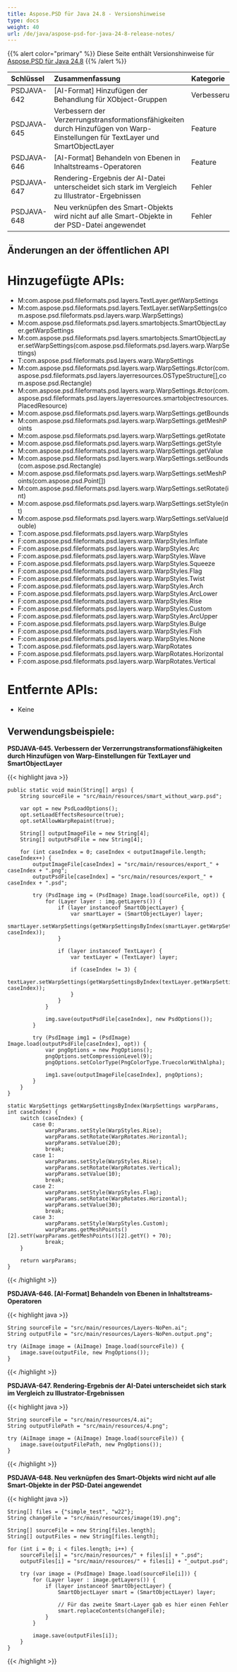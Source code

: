 ```yaml
---
title: Aspose.PSD für Java 24.8 - Versionshinweise
type: docs
weight: 40
url: /de/java/aspose-psd-for-java-24-8-release-notes/
---
```


{{% alert color="primary" %}} Diese Seite enthält Versionshinweise für [Aspose.PSD für Java 24.8](https://downloads.aspose.com/psd/java/new-releases/aspose.psd-for-java-24.8/) {{% /alert %}}

| **Schlüssel** | **Zusammenfassung**                                                                                             | **Kategorie** |
|:------------|:---------------------------------------------------------------------------------------------------------------|:-------------|
| PSDJAVA-642 | [AI-Format] Hinzufügen der Behandlung für XObject-Gruppen                                                         | Verbesserung  |
| PSDJAVA-645 | Verbessern der Verzerrungstransformationsfähigkeiten durch Hinzufügen von Warp-Einstellungen für TextLayer und SmartObjectLayer | Feature      |
| PSDJAVA-646 | [AI-Format] Behandeln von Ebenen in Inhaltstreams-Operatoren                                                   | Feature      |
| PSDJAVA-647 | Rendering-Ergebnis der AI-Datei unterscheidet sich stark im Vergleich zu Illustrator-Ergebnissen               | Fehler       |
| PSDJAVA-648 | Neu verknüpfen des Smart-Objekts wird nicht auf alle Smart-Objekte in der PSD-Datei angewendet                | Fehler       |

## **Änderungen an der öffentlichen API**
# **Hinzugefügte APIs:**

- M:com.aspose.psd.fileformats.psd.layers.TextLayer.getWarpSettings
- M:com.aspose.psd.fileformats.psd.layers.TextLayer.setWarpSettings(com.aspose.psd.fileformats.psd.layers.warp.WarpSettings)
- M:com.aspose.psd.fileformats.psd.layers.smartobjects.SmartObjectLayer.getWarpSettings
- M:com.aspose.psd.fileformats.psd.layers.smartobjects.SmartObjectLayer.setWarpSettings(com.aspose.psd.fileformats.psd.layers.warp.WarpSettings)
- T:com.aspose.psd.fileformats.psd.layers.warp.WarpSettings 
- M:com.aspose.psd.fileformats.psd.layers.warp.WarpSettings.#ctor(com.aspose.psd.fileformats.psd.layers.layerresources.OSTypeStructure[],com.aspose.psd.Rectangle)
- M:com.aspose.psd.fileformats.psd.layers.warp.WarpSettings.#ctor(com.aspose.psd.fileformats.psd.layers.layerresources.smartobjectresources.PlacedResource)
- M:com.aspose.psd.fileformats.psd.layers.warp.WarpSettings.getBounds 
- M:com.aspose.psd.fileformats.psd.layers.warp.WarpSettings.getMeshPoints 
- M:com.aspose.psd.fileformats.psd.layers.warp.WarpSettings.getRotate 
- M:com.aspose.psd.fileformats.psd.layers.warp.WarpSettings.getStyle 
- M:com.aspose.psd.fileformats.psd.layers.warp.WarpSettings.getValue 
- M:com.aspose.psd.fileformats.psd.layers.warp.WarpSettings.setBounds(com.aspose.psd.Rectangle)
- M:com.aspose.psd.fileformats.psd.layers.warp.WarpSettings.setMeshPoints(com.aspose.psd.Point[])
- M:com.aspose.psd.fileformats.psd.layers.warp.WarpSettings.setRotate(int)
- M:com.aspose.psd.fileformats.psd.layers.warp.WarpSettings.setStyle(int)
- M:com.aspose.psd.fileformats.psd.layers.warp.WarpSettings.setValue(double)
- T:com.aspose.psd.fileformats.psd.layers.warp.WarpStyles 
- F:com.aspose.psd.fileformats.psd.layers.warp.WarpStyles.Inflate 
- F:com.aspose.psd.fileformats.psd.layers.warp.WarpStyles.Arc 
- F:com.aspose.psd.fileformats.psd.layers.warp.WarpStyles.Wave 
- F:com.aspose.psd.fileformats.psd.layers.warp.WarpStyles.Squeeze 
- F:com.aspose.psd.fileformats.psd.layers.warp.WarpStyles.Flag 
- F:com.aspose.psd.fileformats.psd.layers.warp.WarpStyles.Twist 
- F:com.aspose.psd.fileformats.psd.layers.warp.WarpStyles.Arch 
- F:com.aspose.psd.fileformats.psd.layers.warp.WarpStyles.ArcLower 
- F:com.aspose.psd.fileformats.psd.layers.warp.WarpStyles.Rise 
- F:com.aspose.psd.fileformats.psd.layers.warp.WarpStyles.Custom 
- F:com.aspose.psd.fileformats.psd.layers.warp.WarpStyles.ArcUpper 
- F:com.aspose.psd.fileformats.psd.layers.warp.WarpStyles.Bulge 
- F:com.aspose.psd.fileformats.psd.layers.warp.WarpStyles.Fish 
- F:com.aspose.psd.fileformats.psd.layers.warp.WarpStyles.None 
- T:com.aspose.psd.fileformats.psd.layers.warp.WarpRotates 
- F:com.aspose.psd.fileformats.psd.layers.warp.WarpRotates.Horizontal 
- F:com.aspose.psd.fileformats.psd.layers.warp.WarpRotates.Vertical

# **Entfernte APIs:**

- Keine

## **Verwendungsbeispiele:**

**PSDJAVA-645. Verbessern der Verzerrungstransformationsfähigkeiten durch Hinzufügen von Warp-Einstellungen für TextLayer und SmartObjectLayer**

{{< highlight java >}}

    public static void main(String[] args) {
        String sourceFile = "src/main/resources/smart_without_warp.psd";

        var opt = new PsdLoadOptions();
        opt.setLoadEffectsResource(true);
        opt.setAllowWarpRepaint(true);

        String[] outputImageFile = new String[4];
        String[] outputPsdFile = new String[4];

        for (int caseIndex = 0; caseIndex < outputImageFile.length; caseIndex++) {
            outputImageFile[caseIndex] = "src/main/resources/export_" + caseIndex + ".png";
            outputPsdFile[caseIndex] = "src/main/resources/export_" + caseIndex + ".psd";

            try (PsdImage img = (PsdImage) Image.load(sourceFile, opt)) {
                for (Layer layer : img.getLayers()) {
                    if (layer instanceof SmartObjectLayer) {
                        var smartLayer = (SmartObjectLayer) layer;
                        smartLayer.setWarpSettings(getWarpSettingsByIndex(smartLayer.getWarpSettings(), caseIndex));
                    }

                    if (layer instanceof TextLayer) {
                        var textLayer = (TextLayer) layer;

                        if (caseIndex != 3) {
                            textLayer.setWarpSettings(getWarpSettingsByIndex(textLayer.getWarpSettings(), caseIndex));
                        }
                    }
                }

                img.save(outputPsdFile[caseIndex], new PsdOptions());
            }

            try (PsdImage img1 = (PsdImage) Image.load(outputPsdFile[caseIndex], opt)) {
                var pngOptions = new PngOptions();
                pngOptions.setCompressionLevel(9);
                pngOptions.setColorType(PngColorType.TruecolorWithAlpha);

                img1.save(outputImageFile[caseIndex], pngOptions);
            }
        }
    }

    static WarpSettings getWarpSettingsByIndex(WarpSettings warpParams, int caseIndex) {
        switch (caseIndex) {
            case 0:
                warpParams.setStyle(WarpStyles.Rise);
                warpParams.setRotate(WarpRotates.Horizontal);
                warpParams.setValue(20);
                break;
            case 1:
                warpParams.setStyle(WarpStyles.Rise);
                warpParams.setRotate(WarpRotates.Vertical);
                warpParams.setValue(10);
                break;
            case 2:
                warpParams.setStyle(WarpStyles.Flag);
                warpParams.setRotate(WarpRotates.Horizontal);
                warpParams.setValue(30);
                break;
            case 3:
                warpParams.setStyle(WarpStyles.Custom);
                warpParams.getMeshPoints()[2].setY(warpParams.getMeshPoints()[2].getY() + 70);
                break;
        }

        return warpParams;
    }

{{< /highlight >}}

**PSDJAVA-646. [AI-Format] Behandeln von Ebenen in Inhaltstreams-Operatoren**

{{< highlight java >}}

    String sourceFile = "src/main/resources/Layers-NoPen.ai";
    String outputFile = "src/main/resources/Layers-NoPen.output.png";

    try (AiImage image = (AiImage) Image.load(sourceFile)) {
        image.save(outputFile, new PngOptions());
    }

{{< /highlight >}}

**PSDJAVA-647. Rendering-Ergebnis der AI-Datei unterscheidet sich stark im Vergleich zu Illustrator-Ergebnissen**

{{< highlight java >}}

    String sourceFile = "src/main/resources/4.ai";
    String outputFilePath = "src/main/resources/4.png";

    try (AiImage image = (AiImage) Image.load(sourceFile)) {
        image.save(outputFilePath, new PngOptions());
    }

{{< /highlight >}}

**PSDJAVA-648. Neu verknüpfen des Smart-Objekts wird nicht auf alle Smart-Objekte in der PSD-Datei angewendet**

{{< highlight java >}}

    String[] files = {"simple_test", "w22"};
    String changeFile = "src/main/resources/image(19).png";

    String[] sourceFile = new String[files.length];
    String[] outputFiles = new String[files.length];

    for (int i = 0; i < files.length; i++) {
        sourceFile[i] = "src/main/resources/" + files[i] + ".psd";
        outputFiles[i] = "src/main/resources/" + files[i] + "_output.psd";

        try (var image = (PsdImage) Image.load(sourceFile[i])) {
            for (Layer layer : image.getLayers()) {
                if (layer instanceof SmartObjectLayer) {
                    SmartObjectLayer smart = (SmartObjectLayer) layer;

                    // Für das zweite Smart-Layer gab es hier einen Fehler
                    smart.replaceContents(changeFile);
                }
            }

            image.save(outputFiles[i]);
        }
    }

{{< /highlight >}}
